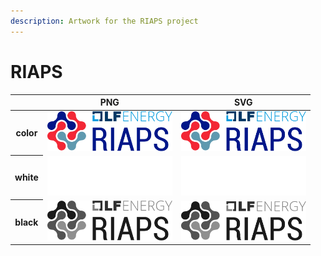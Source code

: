 ```yaml
---
description: Artwork for the RIAPS project
---
```


# RIAPS

<table class="logos-table">
	<thead>
        <tr>
            <th></th>
            <th>PNG</th>
            <th>SVG</th>
        </tr>
    </thead>
    <tbody>
        <tr>
            <th>color</th>
            <td><a href="horizontal/color/riaps-horizontal-color.png" download><img src="horizontal/color/riaps-horizontal-color.png" width="200"></a></td>
            <td><a href="horizontal/color/riaps-horizontal-color.svg" download><img src="horizontal/color/riaps-horizontal-color.svg" width="200"></a></td>
        </tr>
        <tr>
            <th>white</th>
            <td><a href="horizontal/white/riaps-horizontal-white.png" download><img src="horizontal/white/riaps-horizontal-white.png" width="200"></a></td>
            <td><a href="horizontal/white/riaps-horizontal-white.svg" download><img src="horizontal/white/riaps-horizontal-white.svg" width="200"></a></td>
        </tr>
        <tr>
            <th>black</th>
            <td><a href="horizontal/black/riaps-horizontal-black.png" download><img src="horizontal/black/riaps-horizontal-black.png" width="200"></a></td>
            <td><a href="horizontal/black/riaps-horizontal-black.svg" download><img src="horizontal/black/riaps-horizontal-black.svg" width="200"></a></td>
        </tr>
    </tbody>
</table>
